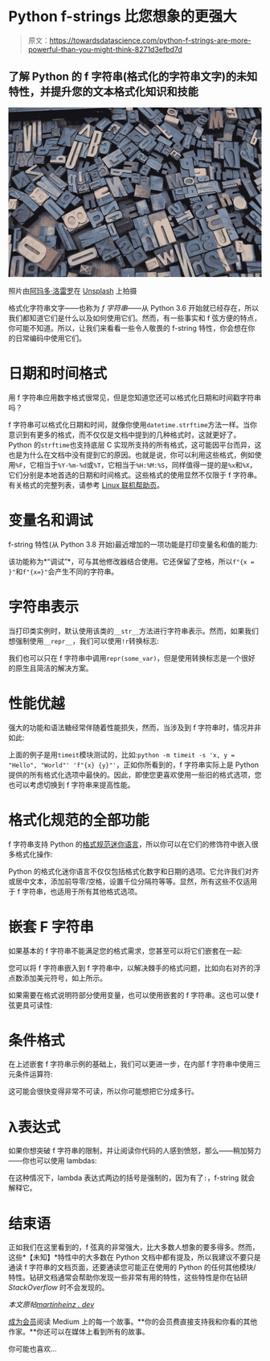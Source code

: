 # Python f-strings 比您想象的更强大

> 原文：<https://towardsdatascience.com/python-f-strings-are-more-powerful-than-you-might-think-8271d3efbd7d>

## 了解 Python 的 f 字符串(格式化的字符串文字)的未知特性，并提升您的文本格式化知识和技能

![](img/b3ce34e064c854042ca1e1acf04f1ff6.png)

照片由[阿玛多·洛雷罗](https://unsplash.com/@amadorloureiro?utm_source=unsplash&utm_medium=referral&utm_content=creditCopyText)在 [Unsplash](https://unsplash.com/?utm_source=unsplash&utm_medium=referral&utm_content=creditCopyText) 上拍摄

格式化字符串文字——也称为 *f 字符串*——从 Python 3.6 开始就已经存在，所以我们都知道它们是什么以及如何使用它们。然而，有一些事实和 f 弦方便的特点，你可能不知道。所以，让我们来看看一些令人敬畏的 f-string 特性，你会想在你的日常编码中使用它们。

# 日期和时间格式

用 f 字符串应用数字格式很常见，但是您知道您还可以格式化日期和时间戳字符串吗？

f 字符串可以格式化日期和时间，就像你使用`datetime.strftime`方法一样。当你意识到有更多的格式，而不仅仅是文档中提到的几种格式时，这就更好了。Python 的`strftime`也支持底层 C 实现所支持的所有格式，这可能因平台而异，这也是为什么在文档中没有提到它的原因。也就是说，你可以利用这些格式，例如使用`%F`，它相当于`%Y-%m-%d`或`%T`，它相当于`%H:%M:%S`，同样值得一提的是`%x`和`%X`，它们分别是本地首选的日期和时间格式。这些格式的使用显然不仅限于 f 字符串。有关格式的完整列表，请参考 [Linux 联机帮助页](https://manpages.debian.org/bullseye/manpages-dev/strftime.3.en.html)。

# 变量名和调试

f-string 特性(从 Python 3.8 开始)最近增加的一项功能是打印变量名和值的能力:

该功能称为*“调试”*，可与其他修改器结合使用。它还保留了空格，所以`f"{x = }"`和`f"{x=}"`会产生不同的字符串。

# 字符串表示

当打印类实例时，默认使用该类的`__str__`方法进行字符串表示。然而，如果我们想强制使用`__repr__`，我们可以使用`!r`转换标志:

我们也可以只在 f 字符串中调用`repr(some_var)`，但是使用转换标志是一个很好的原生且简洁的解决方案。

# 性能优越

强大的功能和语法糖经常伴随着性能损失，然而，当涉及到 f 字符串时，情况并非如此:

上面的例子是用`timeit`模块测试的，比如:`python -m timeit -s 'x, y = "Hello", "World"' 'f"{x} {y}"'`，正如你所看到的，f 字符串实际上是 Python 提供的所有格式化选项中最快的。因此，即使您更喜欢使用一些旧的格式选项，您也可以考虑切换到 f 字符串来提高性能。

# 格式化规范的全部功能

f 字符串支持 Python 的[格式规范迷你语言](https://docs.python.org/3/library/string.html#formatspec)，所以你可以在它们的修饰符中嵌入很多格式化操作:

Python 的格式化迷你语言不仅仅包括格式化数字和日期的选项。它允许我们对齐或居中文本，添加前导零/空格，设置千位分隔符等等。显然，所有这些不仅适用于 f 字符串，也适用于所有其他格式选项。

# 嵌套 F 字符串

如果基本的 f 字符串不能满足您的格式需求，您甚至可以将它们嵌套在一起:

您可以将 f 字符串嵌入到 f 字符串中，以解决棘手的格式问题，比如向右对齐的浮点数添加美元符号，如上所示。

如果需要在格式说明符部分使用变量，也可以使用嵌套的 f 字符串。这也可以使 f 弦更具可读性:

# 条件格式

在上述嵌套 f 字符串示例的基础上，我们可以更进一步，在内部 f 字符串中使用三元条件运算符:

这可能会很快变得非常不可读，所以你可能想把它分成多行。

# λ表达式

如果你想突破 f 字符串的限制，并让阅读你代码的人感到愤怒，那么——稍加努力——你也可以使用 lambdas:

在这种情况下，lambda 表达式两边的括号是强制的，因为有了`:`，f-string 就会解释它。

# 结束语

正如我们在这里看到的，f 弦真的非常强大，比大多数人想象的要多得多。然而，这些*【未知】*特性中的大多数在 Python 文档中都有提及，所以我建议不要只是通读 f 字符串的文档页面，还要通读您可能正在使用的 Python 的任何其他模块/特性。钻研文档通常会帮助你发现一些非常有用的特性，这些特性是你在钻研 *StackOverflow* 时不会发现的。

*本文原帖*[*martinheinz . dev*](https://martinheinz.dev/blog/70?utm_source=medium&utm_medium=referral&utm_campaign=blog_post_70)

[成为会员](https://medium.com/@martin.heinz/membership)阅读 Medium 上的每一个故事。**你的会员费直接支持我和你看的其他作家。**你还可以在媒体上看到所有的故事。

[](https://medium.com/@martin.heinz/membership)  

你可能也喜欢…

[](/ultimate-ci-pipeline-for-all-of-your-python-projects-27f9019ea71a)  [](/optimizing-memory-usage-in-python-applications-f591fc914df5) 